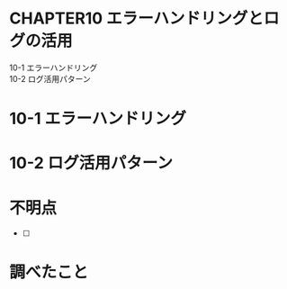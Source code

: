 # CHAPTER10 エラーハンドリングとログの活用
10-1 エラーハンドリング  
10-2 ログ活用パターン

# 10-1 エラーハンドリング

# 10-2 ログ活用パターン

# 不明点
- [ ] 

# 調べたこと
